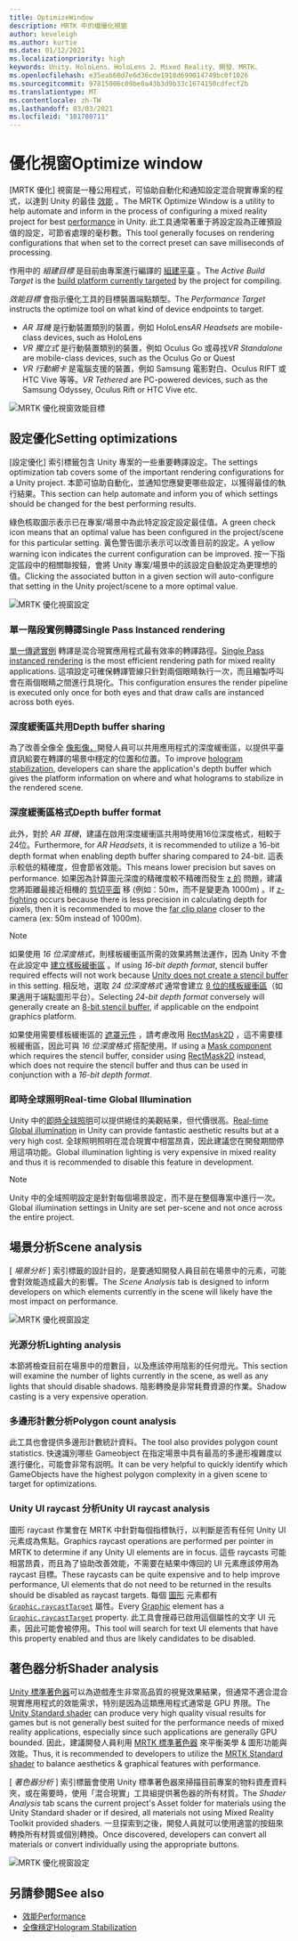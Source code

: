 ```yaml
---
title: OptimizeWindow
description: MRTK 中的檔優化視窗
author: keveleigh
ms.author: kurtie
ms.date: 01/12/2021
ms.localizationpriority: high
keywords: Unity、HoloLens、HoloLens 2、Mixed Reality、開發、MRTK、
ms.openlocfilehash: e35eab60d7e6d36cde1918d690014749bc0f1026
ms.sourcegitcommit: 97815006c09be0a43b3d9b33c1674150cdfecf2b
ms.translationtype: MT
ms.contentlocale: zh-TW
ms.lasthandoff: 03/03/2021
ms.locfileid: "101780711"
---
```

# <a name="optimize-window"></a><span data-ttu-id="851f5-104">優化視窗</span><span class="sxs-lookup"><span data-stu-id="851f5-104">Optimize window</span></span>

<span data-ttu-id="851f5-105">[MRTK 優化] 視窗是一種公用程式，可協助自動化和通知設定混合現實專案的程式，以達到 Unity 的最佳 [效能](../../Performance/PerfGettingStarted.md) 。</span><span class="sxs-lookup"><span data-stu-id="851f5-105">The MRTK Optimize Window is a utility to help automate and inform in the process of configuring a mixed reality project for best [performance](../../Performance/PerfGettingStarted.md) in Unity.</span></span> <span data-ttu-id="851f5-106">此工具通常著重于將設定設為正確預設值的設定，可節省處理的毫秒數。</span><span class="sxs-lookup"><span data-stu-id="851f5-106">This tool generally focuses on rendering configurations that when set to the correct preset can save milliseconds of processing.</span></span>

<span data-ttu-id="851f5-107">作用中的 *組建目標* 是目前由專案進行編譯的 [組建平臺](https://docs.unity3d.com/Manual/BuildSettings.html) 。</span><span class="sxs-lookup"><span data-stu-id="851f5-107">The *Active Build Target* is the [build platform currently targeted](https://docs.unity3d.com/Manual/BuildSettings.html) by the project for compiling.</span></span>

<span data-ttu-id="851f5-108">*效能目標* 會指示優化工具的目標裝置端點類型。</span><span class="sxs-lookup"><span data-stu-id="851f5-108">The *Performance Target* instructs the optimize tool on what kind of device endpoints to target.</span></span>

- <span data-ttu-id="851f5-109">*AR 耳機* 是行動裝置類別的裝置，例如 HoloLens</span><span class="sxs-lookup"><span data-stu-id="851f5-109">*AR Headsets* are mobile-class devices, such as HoloLens</span></span>
- <span data-ttu-id="851f5-110">*VR 獨立式* 是行動裝置類別的裝置，例如 Oculus Go 或尋找</span><span class="sxs-lookup"><span data-stu-id="851f5-110">*VR Standalone* are mobile-class devices, such as the Oculus Go or Quest</span></span>
- <span data-ttu-id="851f5-111">*VR 行動網卡* 是電腦支援的裝置，例如 Samsung 電影對白、Oculus RIFT 或 HTC Vive 等等。</span><span class="sxs-lookup"><span data-stu-id="851f5-111">*VR Tethered* are PC-powered devices, such as the Samsung Odyssey, Oculus Rift or HTC Vive etc.</span></span>

![MRTK 優化視窗效能目標](../Images/Performance/OptimizeWindowPerformanceTarget.jpg)

## <a name="setting-optimizations"></a><span data-ttu-id="851f5-113">設定優化</span><span class="sxs-lookup"><span data-stu-id="851f5-113">Setting optimizations</span></span>

<span data-ttu-id="851f5-114">[設定優化] 索引標籤包含 Unity 專案的一些重要轉譯設定。</span><span class="sxs-lookup"><span data-stu-id="851f5-114">The settings optimization tab covers some of the important rendering configurations for a Unity project.</span></span> <span data-ttu-id="851f5-115">本節可協助自動化，並通知您應變更哪些設定，以獲得最佳的執行結果。</span><span class="sxs-lookup"><span data-stu-id="851f5-115">This section can help automate and inform you of which settings should be changed for the best performing results.</span></span>

<span data-ttu-id="851f5-116">綠色核取圖示表示已在專案/場景中為此特定設定設定最佳值。</span><span class="sxs-lookup"><span data-stu-id="851f5-116">A green check icon means that an optimal value has been configured in the project/scene for this particular setting.</span></span> <span data-ttu-id="851f5-117">黃色警告圖示表示可以改善目前的設定。</span><span class="sxs-lookup"><span data-stu-id="851f5-117">A yellow warning icon indicates the current configuration can be improved.</span></span> <span data-ttu-id="851f5-118">按一下指定區段中的相關聯按鈕，會將 Unity 專案/場景中的該設定自動設定為更理想的值。</span><span class="sxs-lookup"><span data-stu-id="851f5-118">Clicking the associated button in a given section will auto-configure that setting in the Unity project/scene to a more optimal value.</span></span>

![MRTK 優化視窗設定](../Images/Performance/OptimizeWindow_Settings.png)

### <a name="single-pass-instanced-rendering"></a><span data-ttu-id="851f5-120">單一階段實例轉譯</span><span class="sxs-lookup"><span data-stu-id="851f5-120">Single Pass Instanced rendering</span></span>

<span data-ttu-id="851f5-121">[單一傳遞實例](https://docs.unity3d.com/Manual/SinglePassInstancing.html) 轉譯是混合現實應用程式最有效率的轉譯路徑。</span><span class="sxs-lookup"><span data-stu-id="851f5-121">[Single Pass instanced rendering](https://docs.unity3d.com/Manual/SinglePassInstancing.html) is the most efficient rendering path for mixed reality applications.</span></span> <span data-ttu-id="851f5-122">這項設定可確保轉譯管線只針對兩個眼睛執行一次，而且繪製呼叫會在兩個眼睛之間進行具現化。</span><span class="sxs-lookup"><span data-stu-id="851f5-122">This configuration ensures the render pipeline is executed only once for both eyes and that draw calls are instanced across both eyes.</span></span>

### <a name="depth-buffer-sharing"></a><span data-ttu-id="851f5-123">深度緩衝區共用</span><span class="sxs-lookup"><span data-stu-id="851f5-123">Depth buffer sharing</span></span>

<span data-ttu-id="851f5-124">為了改善全像全 [像影像，](../../Performance/hologram-Stabilization.md)開發人員可以共用應用程式的深度緩衝區，以提供平臺資訊給要在轉譯的場景中穩定的位置和位置。</span><span class="sxs-lookup"><span data-stu-id="851f5-124">To improve [hologram stabilization](../../Performance/hologram-Stabilization.md), developers can share the application's depth buffer which gives the platform information on where and what holograms to stabilize in the rendered scene.</span></span>

### <a name="depth-buffer-format"></a><span data-ttu-id="851f5-125">深度緩衝區格式</span><span class="sxs-lookup"><span data-stu-id="851f5-125">Depth buffer format</span></span>

<span data-ttu-id="851f5-126">此外，對於 *AR 耳機*，建議在啟用深度緩衝區共用時使用16位深度格式，相較于24位。</span><span class="sxs-lookup"><span data-stu-id="851f5-126">Furthermore, for *AR Headsets*, it is recommended to utilize a 16-bit depth format when enabling depth buffer sharing compared to 24-bit.</span></span> <span data-ttu-id="851f5-127">這表示較低的精確度，但會節省效能。</span><span class="sxs-lookup"><span data-stu-id="851f5-127">This means lower precision but saves on performance.</span></span> <span data-ttu-id="851f5-128">如果因為計算圖元深度的精確度較不精確而發生 [z 的](https://en.wikipedia.org/wiki/Z-fighting) 問題，建議您將距離最接近相機的 [剪切平面](https://docs.unity3d.com/Manual/class-Camera.html) 移 (例如：50m，而不是變更為 1000m) 。</span><span class="sxs-lookup"><span data-stu-id="851f5-128">If [z-fighting](https://en.wikipedia.org/wiki/Z-fighting) occurs because there is less precision in calculating depth for pixels, then it is recommended to move the [far clip plane](https://docs.unity3d.com/Manual/class-Camera.html) closer to the camera (ex: 50m instead of 1000m).</span></span>

> [!NOTE]
> <span data-ttu-id="851f5-129">如果使用 *16 位深度格式*，則樣板緩衝區所需的效果將無法運作，因為 Unity 不會在此設定中 [建立樣板緩衝區](https://docs.unity3d.com/ScriptReference/RenderTexture-depth.html) 。</span><span class="sxs-lookup"><span data-stu-id="851f5-129">If using *16-bit depth format*, stencil buffer required effects will not work because [Unity does not create a stencil buffer](https://docs.unity3d.com/ScriptReference/RenderTexture-depth.html) in this setting.</span></span> <span data-ttu-id="851f5-130">相反地，選取 *24 位深度格式* 通常會建立 [8 位的樣板緩衝區](https://docs.unity3d.com/Manual/SL-Stencil.html)（如果適用于端點圖形平台）。</span><span class="sxs-lookup"><span data-stu-id="851f5-130">Selecting *24-bit depth format* conversely will generally create an [8-bit stencil buffer](https://docs.unity3d.com/Manual/SL-Stencil.html), if applicable on the endpoint graphics platform.</span></span>
>
> <span data-ttu-id="851f5-131">如果使用需要樣板緩衝區的 [遮罩元件](https://docs.unity3d.com/Manual/script-Mask.html) ，請考慮改用 [RectMask2D](https://docs.unity3d.com/Manual/script-RectMask2D.html) ，這不需要樣板緩衝區，因此可與 *16 位深度格式* 搭配使用。</span><span class="sxs-lookup"><span data-stu-id="851f5-131">If using a [Mask component](https://docs.unity3d.com/Manual/script-Mask.html) which requires the stencil buffer, consider using [RectMask2D](https://docs.unity3d.com/Manual/script-RectMask2D.html) instead, which does not require the stencil buffer and thus can be used in conjunction with a *16-bit depth format*.</span></span>

### <a name="real-time-global-illumination"></a><span data-ttu-id="851f5-132">即時全球照明</span><span class="sxs-lookup"><span data-stu-id="851f5-132">Real-time Global Illumination</span></span>

<span data-ttu-id="851f5-133">Unity 中的[即時全球照明](https://docs.unity3d.com/Manual/GIIntro.html)可以提供絕佳的美觀結果，但代價很高。</span><span class="sxs-lookup"><span data-stu-id="851f5-133">[Real-time Global illumination](https://docs.unity3d.com/Manual/GIIntro.html) in Unity can provide fantastic aesthetic results but at a very high cost.</span></span> <span data-ttu-id="851f5-134">全球照明照明在混合現實中相當昂貴，因此建議您在開發期間停用這項功能。</span><span class="sxs-lookup"><span data-stu-id="851f5-134">Global illumination lighting is very expensive in mixed reality and thus it is recommended to disable this feature in development.</span></span>

> [!NOTE]
> <span data-ttu-id="851f5-135">Unity 中的全域照明設定是針對每個場景設定，而不是在整個專案中進行一次。</span><span class="sxs-lookup"><span data-stu-id="851f5-135">Global illumination settings in Unity are set per-scene and not once across the entire project.</span></span>

## <a name="scene-analysis"></a><span data-ttu-id="851f5-136">場景分析</span><span class="sxs-lookup"><span data-stu-id="851f5-136">Scene analysis</span></span>

<span data-ttu-id="851f5-137">[ *場景分析* ] 索引標籤的設計目的，是要通知開發人員目前在場景中的元素，可能會對效能造成最大的影響。</span><span class="sxs-lookup"><span data-stu-id="851f5-137">The *Scene Analysis* tab is designed to inform developers on which elements currently in the scene will likely have the most impact on performance.</span></span>

![MRTK 優化視窗設定](../Images/Performance/OptimizeWindow_SceneAnalysis.png)

### <a name="lighting-analysis"></a><span data-ttu-id="851f5-139">光源分析</span><span class="sxs-lookup"><span data-stu-id="851f5-139">Lighting analysis</span></span>

<span data-ttu-id="851f5-140">本節將檢查目前在場景中的燈數目，以及應該停用陰影的任何燈光。</span><span class="sxs-lookup"><span data-stu-id="851f5-140">This section will examine the number of lights currently in the scene, as well as any lights that should disable shadows.</span></span> <span data-ttu-id="851f5-141">陰影轉換是非常耗費資源的作業。</span><span class="sxs-lookup"><span data-stu-id="851f5-141">Shadow casting is a very expensive operation.</span></span>

### <a name="polygon-count-analysis"></a><span data-ttu-id="851f5-142">多邊形計數分析</span><span class="sxs-lookup"><span data-stu-id="851f5-142">Polygon count analysis</span></span>

<span data-ttu-id="851f5-143">此工具也會提供多邊形計數統計資料。</span><span class="sxs-lookup"><span data-stu-id="851f5-143">The tool also provides polygon count statistics.</span></span> <span data-ttu-id="851f5-144">快速識別哪些 Gameobject 在指定場景中具有最高的多邊形複雜度以進行優化，可能會非常有説明。</span><span class="sxs-lookup"><span data-stu-id="851f5-144">It can be very helpful to quickly identify which GameObjects have the highest polygon complexity in a given scene to target for optimizations.</span></span>

### <a name="unity-ui-raycast-analysis"></a><span data-ttu-id="851f5-145">Unity UI raycast 分析</span><span class="sxs-lookup"><span data-stu-id="851f5-145">Unity UI raycast analysis</span></span>

<span data-ttu-id="851f5-146">圖形 raycast 作業會在 MRTK 中針對每個指標執行，以判斷是否有任何 Unity UI 元素成為焦點。</span><span class="sxs-lookup"><span data-stu-id="851f5-146">Graphics raycast operations are performed per pointer in MRTK to determine if any Unity UI elements are in focus.</span></span> <span data-ttu-id="851f5-147">這些 raycasts 可能相當昂貴，而且為了協助改善效能，不需要在結果中傳回的 UI 元素應該停用為 raycast 目標。</span><span class="sxs-lookup"><span data-stu-id="851f5-147">These raycasts can be quite expensive and to help improve performance, UI elements that do not need to be returned in the results should be disabled as raycast targets.</span></span> <span data-ttu-id="851f5-148">每個 [圖形](https://docs.unity3d.com/2018.4/Documentation/ScriptReference/UI.Graphic.html) 元素都有 [`Graphic.raycastTarget`](https://docs.unity3d.com/2018.4/Documentation/ScriptReference/UI.Graphic-raycastTarget.html) 屬性。</span><span class="sxs-lookup"><span data-stu-id="851f5-148">Every [Graphic](https://docs.unity3d.com/2018.4/Documentation/ScriptReference/UI.Graphic.html) element has a [`Graphic.raycastTarget`](https://docs.unity3d.com/2018.4/Documentation/ScriptReference/UI.Graphic-raycastTarget.html) property.</span></span> <span data-ttu-id="851f5-149">此工具會搜尋已啟用這個屬性的文字 UI 元素，因此可能會被停用。</span><span class="sxs-lookup"><span data-stu-id="851f5-149">This tool will search for text UI elements that have this property enabled and thus are likely candidates to be disabled.</span></span>

## <a name="shader-analysis"></a><span data-ttu-id="851f5-150">著色器分析</span><span class="sxs-lookup"><span data-stu-id="851f5-150">Shader analysis</span></span>

<span data-ttu-id="851f5-151">[Unity 標準著色器](https://docs.unity3d.com/Manual/shader-StandardShader.html)可以為遊戲產生非常高品質的視覺效果結果，但通常不適合混合現實應用程式的效能需求，特別是因為這類應用程式通常是 GPU 界限。</span><span class="sxs-lookup"><span data-stu-id="851f5-151">The [Unity Standard shader](https://docs.unity3d.com/Manual/shader-StandardShader.html) can produce very high quality visual results for games but is not generally best suited for the performance needs of mixed reality applications, especially since such applications are generally GPU bounded.</span></span> <span data-ttu-id="851f5-152">因此，建議開發人員利用 [MRTK 標準著色器](../README_MRTKStandardShader.md) 來平衡美學 & 圖形功能與效能。</span><span class="sxs-lookup"><span data-stu-id="851f5-152">Thus, it is recommended to developers to utilize the [MRTK Standard shader](../README_MRTKStandardShader.md) to balance aesthetics & graphical features with performance.</span></span>

<span data-ttu-id="851f5-153">[ *著色器分析* ] 索引標籤會使用 Unity 標準著色器來掃描目前專案的物料資產資料夾，或在需要時，使用「混合現實」工具組提供著色器的所有材質。</span><span class="sxs-lookup"><span data-stu-id="851f5-153">The *Shader Analysis* tab scans the current project's Asset folder for materials using the Unity Standard shader or if desired, all materials not using Mixed Reality Toolkit provided shaders.</span></span> <span data-ttu-id="851f5-154">一旦探索到之後，開發人員就可以使用適當的按鈕來轉換所有材質或個別轉換。</span><span class="sxs-lookup"><span data-stu-id="851f5-154">Once discovered, developers can convert all materials or convert individually using the appropriate buttons.</span></span>

![MRTK 優化視窗設定](../Images/Performance/OptimizeWindow_ShaderAnalysis.png)

## <a name="see-also"></a><span data-ttu-id="851f5-156">另請參閱</span><span class="sxs-lookup"><span data-stu-id="851f5-156">See also</span></span>

- [<span data-ttu-id="851f5-157">效能</span><span class="sxs-lookup"><span data-stu-id="851f5-157">Performance</span></span>](../../Performance/PerfGettingStarted.md)
- [<span data-ttu-id="851f5-158">全像穩定</span><span class="sxs-lookup"><span data-stu-id="851f5-158">Hologram Stabilization</span></span>](../../Performance/hologram-stabilization.md)
